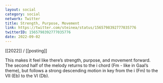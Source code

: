 ```yaml
---
layout: social
category: social
network: Twitter
title: Strength, Purpose, Movement
link: https://twitter.com/steinea/status/1565798392777035776
twitterID: 1565798392777035776
date: 2022-09-02
---
```


[[2022]] / [[posting]]

This makes it feel like there’s strength, purpose, and movement forward. The second half of the melody returns to the i chord (Fm - like in Gaal’s theme), but follows a strong descending motion in key from the i (Fm) to the VII (Eb) to the VI (Db).
